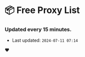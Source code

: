 # :package: Free Proxy List
### Updated every 15 minutes.

- Last updated: `2024-07-11 07:14`

:heart:
